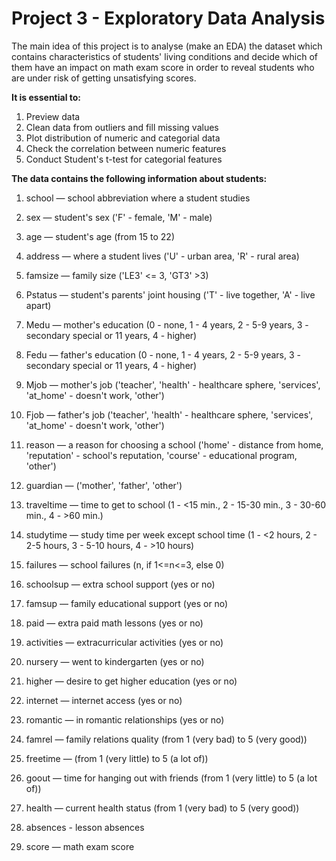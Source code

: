 # Project 3 - Exploratory Data Analysis

The main idea of this project is to analyse (make an EDA) the dataset which contains characteristics of students' living conditions and decide which of them have an impact on math exam score in order to reveal students who are under risk of getting unsatisfying scores. 

**It is essential to:**

1. Preview data
2. Clean data from outliers and fill missing values
3. Plot distribution of numeric and categorial data
4. Check the correlation between numeric features
5. Conduct Student's t-test for categorial features

**The data contains the following information about students:**

1. school — school abbreviation where a student studies

2. sex —  student's sex ('F' - female, 'M' - male)

3. age — student's age (from 15 to 22)

4. address — where a student lives ('U' - urban area, 'R' - rural area)

5. famsize — family size ('LE3' <= 3, 'GT3' >3)

6. Pstatus — student's parents' joint housing ('T' - live together, 'A' - live apart)

7. Medu — mother's education (0 - none, 1 - 4 years, 2 - 5-9 years, 3 - secondary special or 11 years, 4 - higher)

8. Fedu — father's education (0 - none, 1 - 4 years, 2 - 5-9 years, 3 - secondary special or 11 years, 4 - higher)

9. Mjob — mother's job ('teacher', 'health' - healthcare sphere, 'services', 'at_home' - doesn't work, 'other')

10. Fjob — father's job ('teacher', 'health' - healthcare sphere, 'services', 'at_home' - doesn't work, 'other')

11. reason — a reason for choosing a school ('home' - distance from home, 'reputation' - school's reputation, 'course' - educational program, 'other')

12. guardian —  ('mother', 'father', 'other')

13. traveltime — time to get to school (1 - <15 min., 2 - 15-30 min., 3 - 30-60 min., 4 - >60 min.)

14. studytime — study time per week except school time (1 - <2 hours, 2 - 2-5 hours, 3 - 5-10 hours, 4 - >10 hours)

15. failures — school failures (n, if 1<=n<=3, else 0)

16. schoolsup — extra school support (yes or no)

17. famsup — family educational support (yes or no)

18. paid — extra paid math lessons (yes or no)

19. activities — extracurricular activities (yes or no)

20. nursery — went to kindergarten (yes or no)

21. higher — desire to get higher education (yes or no)

22. internet — internet access (yes or no)

23. romantic — in romantic relationships (yes or no)

24. famrel — family relations quality (from 1 (very bad) to 5 (very good))

25. freetime — (from 1 (very little) to 5 (a lot of))

26. goout — time for hanging out with friends (from 1 (very little) to 5 (a lot of))

27. health — current health status (from 1 (very bad) to 5 (very good))

28. absences - lesson absences

29. score — math exam score

